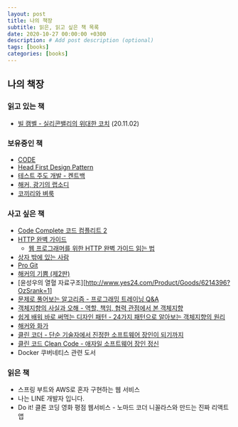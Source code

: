```yaml
---
layout: post
title: 나의 책장
subtitle: 읽은, 읽고 싶은 책 목록
date: 2020-10-27 00:00:00 +0300
description: # Add post description (optional)
tags: [books]
categories: [books]
---
```


## 나의 책장

### 읽고 있는 책

- [빌 캠벨 - 실리콘밸리의 위대한 코치](http://www.yes24.com/Product/Goods/91426844?OzSrank=1) (20.11.02)

### 보유중인 책

- [CODE](http://www.yes24.com/24/UsedShop/Goods/16667186)
- [Head First Design Pattern](https://www.aladin.co.kr/shop/wproduct.aspx?ItemId=582754)
- [테스트 주도 개발 - 켄트백](https://www.aladin.co.kr/shop/wproduct.aspx?ItemId=37469717)
- [해커, 광기의 랩소디](http://www.yes24.com/Product/Goods/72302803?OzSrank=1)
- [코끼리와 벼룩](http://www.yes24.com/Product/Goods/30453767?OzSrank=1)

### 사고 싶은 책

- [Code Complete 코드 컴플리트 2](https://www.aladin.co.kr/shop/wproduct.aspx?ItemId=114392104)
- [HTTP 완벽 가이드](http://www.yes24.com/Product/Goods/15381085)
  - [웹 프로그래머를 위한 HTTP 완벽 가이드 읽는 법](https://blog.npcode.com/2015/06/07/%EC%9B%B9-%ED%94%84%EB%A1%9C%EA%B7%B8%EB%9E%98%EB%A8%B8%EB%A5%BC-%EC%9C%84%ED%95%9C-http-%EC%99%84%EB%B2%BD-%EA%B0%80%EC%9D%B4%EB%93%9C-%EC%9D%BD%EB%8A%94-%EB%B2%95/)
- [상자 밖에 있는 사람](http://www.yes24.com/Product/Goods/11520753)
- [Pro Git](http://www.yes24.com/Product/Goods/24841824?OzSrank=1)
- [해커의 기쁨 (제2판)](http://www.yes24.com/Product/Goods/9218103?OzSrank=2)
- [윤성우의 열혈 자료구조][http://www.yes24.com/Product/Goods/6214396?OzSrank=1]
- [문제로 풀어보는 알고리즘 - 프로그래밍 트레이닝 Q&A](http://www.yes24.com/Product/Goods/7348441?OzSrank=1)
- [객체지향의 사실과 오해 - 역할, 책임, 협력 관점에서 본 객체지향](http://www.yes24.com/Product/Goods/18249021)
- [쉽게 배워 바로 써먹는 디자인 패턴 - 24가지 패턴으로 알아보는 객체지향의 원리](http://www.yes24.com/Product/Goods/93173296?OzSrank=1)
- [해커와 화가](http://www.yes24.com/Product/Goods/11775130)
- [클린 코더 - 단순 기술자에서 진정한 소프트웨어 장인이 되기까지](https://www.aladin.co.kr/shop/wproduct.aspx?ItemId=86619346)
- [클린 코드 Clean Code - 애자일 소프트웨어 장인 정신](https://www.aladin.co.kr/shop/wproduct.aspx?ItemId=34083680)
- Docker 쿠버네티스 관련 도서

### 읽은 책

- 스프링 부트와 AWS로 혼자 구현하는 웹 서비스
- 나는 LINE 개발자 입니다.
- Do it! 클론 코딩 영화 평점 웹서비스 - 노마드 코더 니꼴라스와 만드는 진짜 리액트 앱